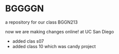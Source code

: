# BGGGGN
a repository for our class BGGN213

now we are making changes online! at UC San Diego

- added clas s07
- added class 10 which was candy project
